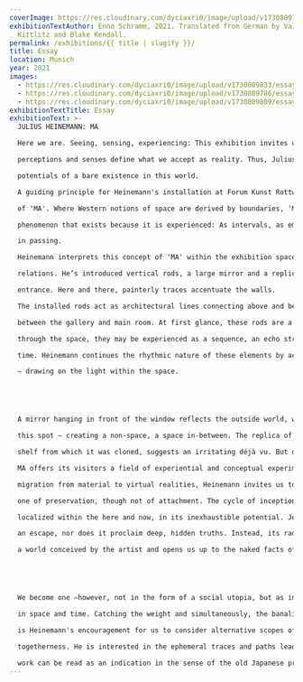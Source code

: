 ```yaml
---
coverImage: https://res.cloudinary.com/dyciaxri0/image/upload/v1730809794/essay/img4_bvsekw.jpg
exhibitionTextAuthor: Enno Schramm, 2021. Translated from German by Valerie von
  Kittlitz and Blake Kendall.
permalink: /exhibitions/{{ title | slugify }}/
title: Essay
location: Munich
year: 2021
images:
  - https://res.cloudinary.com/dyciaxri0/image/upload/v1730809833/essay/img2-cover_ivyhdn.jpg
  - https://res.cloudinary.com/dyciaxri0/image/upload/v1730809786/essay/img3_qbhgdo.jpg
  - https://res.cloudinary.com/dyciaxri0/image/upload/v1730809809/essay/img6_vsn2oo.jpg
exhibitionTextTitle: Essay
exhibitionText: >-
  JULIUS HEINEMANN: MA

  Here we are. Seeing, sensing, experiencing: This exhibition invites us to explore the momentary relations between space and our subjective experience. Drifting between past and future, our

  perceptions and senses define what we accept as reality. Thus, Julius Heinemann explores the

  potentials of a bare existence in this world.

  A guiding principle for Heinemann's installation at Forum Kunst Rottweil is the Japanese concept

  of 'MA'. Where Western notions of space are derived by boundaries, 'MA' constitutes space as a

  phenomenon that exists because it is experienced: As intervals, as emptiness, as that which occurs

  in passing.

  Heinemann interprets this concept of 'MA' within the exhibition space, exploring its properties and

  relations. He’s introduced vertical rods, a large mirror and a replica of the shelf found at the

  entrance. Here and there, painterly traces accentuate the walls.

  The installed rods act as architectural lines connecting above and below, whilst positing a tension

  between the gallery and main room. At first glance, these rods are a unit, however with each step

  through the space, they may be experienced as a sequence, an echo structuring both space and

  time. Heinemann continues the rhythmic nature of these elements by accentuating their shadows

  — drawing on the light within the space.





  A mirror hanging in front of the window reflects the outside world, whilst erasing the world inside at

  this spot – creating a non-space, a space in-between. The replica of the shelf, in proxy with the

  shelf from which it was cloned, suggests an irritating déjà vu. But on closer inspection, its details and compartments hold subtle changes, as if the objects had magically shifted during one's stay in the room. Though time has irretrievably gone by, there are limits to what is lost: The shelf still has the same basic constitution.

  MA offers its visitors a field of experiential and conceptual experimentation. They become cocreators of an exhibition both spatially and temporally relative and absolute at the same time. In anage focused on futures, and characterized by exponential speeds, the cult of the spectacle and the

  migration from material to virtual realities, Heinemann invites us to an alternative. His proposition is

  one of preservation, though not of attachment. The cycle of inception, passing and return is

  localized within the here and now, in its inexhaustible potential. Julius Heinemann's work is neither

  an escape, nor does it proclaim deep, hidden truths. Instead, its radical temporality throws us into

  a world conceived by the artist and opens us up to the naked facts of a nowness we all share.





  We become one —however, not in the form of a social utopia, but as independent individuals held

  in space and time. Catching the weight and simultaneously, the banality of this fleeting realization,

  is Heinemann's encouragement for us to consider alternative scopes of thought, action, and

  togetherness. He is interested in the ephemeral traces and paths leading to such alternatives. His

  work can be read as an indication in the sense of the old Japanese proverb: Catch the MA.
---
```

